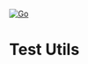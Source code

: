 [![Go](https://github.com/JoeReid/testutils-go/actions/workflows/go.yml/badge.svg)](https://github.com/JoeReid/testutils-go/actions/workflows/go.yml)

Test Utils
====
